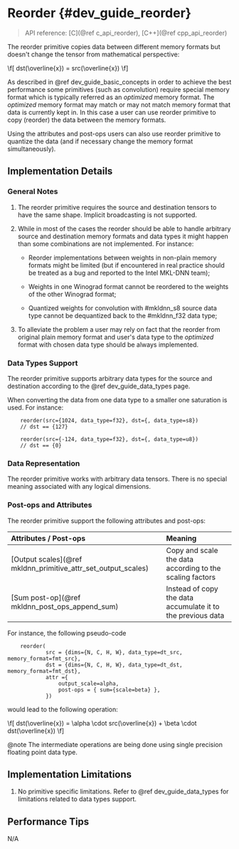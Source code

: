 Reorder {#dev_guide_reorder}
============================

>
> API reference: [C](@ref c_api_reorder), [C++](@ref cpp_api_reorder)
>

The reorder primitive copies data between different memory formats but doesn't
change the tensor from mathematical perspective:

\f[
    dst(\overline{x}) = src(\overline{x})
\f]

As described in @ref dev_guide_basic_concepts in order to achieve the best
performance some primitives (such as convolution) require special memory format
which is typically referred as an *optimized* memory format. The *optimized*
memory format may match or may not match memory format that data is currently
kept in. In this case a user can use reorder primitive to copy (reorder) the
data between the memory formats.

Using the attributes and post-ops users can also use reorder primitive to
quantize the data (and if necessary change the memory format simultaneously).

## Implementation Details

### General Notes

1. The reorder primitive requires the source and destination tensors to have
   the same shape. Implicit broadcasting is not supported.

2. While in most of the cases the reorder should be able to handle arbitrary
   source and destination memory formats and data types it might happen than
   some combinations are not implemented. For instance:

   - Reorder implementations between weights in non-plain memory formats might
     be limited (but if encountered in real practice should be treated as a
     bug and reported to the Intel MKL-DNN team);

   - Weights in one Winograd format cannot be reordered to the weights of the
     other Winograd format;

   - Quantized weights for convolution with #mkldnn_s8 source data type cannot
     be dequantized back to the #mkldnn_f32 data type;

3. To alleviate the problem a user may rely on fact that the reorder from
   original plain memory format and user's data type to the *optimized* format
   with chosen data type should be always implemented.

### Data Types Support

The reorder primitive supports arbitrary data types for the source and
destination according to the @ref dev_guide_data_types page.

When converting the data from one data type to a smaller one
saturation is used. For instance:

~~~
    reorder(src={1024, data_type=f32}, dst={, data_type=s8})
    // dst == {127}

    reorder(src={-124, data_type=f32}, dst={, data_type=u8})
    // dst == {0}
~~~

### Data Representation

The reorder primitive works with arbitrary data tensors. There is no special
meaning associated with any logical dimensions.

### Post-ops and Attributes

The reorder primitive support the following attributes and post-ops:

| Attributes / Post-ops                                         | Meaning
| :--                                                           | :--
| [Output scales](@ref mkldnn_primitive_attr_set_output_scales) | Copy and scale the data according to the scaling factors
| [Sum post-op](@ref mkldnn_post_ops_append_sum)                | Instead of copy the data accumulate it to the previous data

For instance, the following pseudo-code

~~~
    reorder(
            src = {dims={N, C, H, W}, data_type=dt_src, memory_format=fmt_src},
            dst = {dims={N, C, H, W}, data_type=dt_dst, memory_format=fmt_dst},
            attr ={
                output_scale=alpha,
                post-ops = { sum={scale=beta} },
            })
~~~

would lead to the following operation:

\f[
    dst(\overline{x}) =
            \alpha \cdot src(\overline{x}) +
            \beta  \cdot dst(\overline{x})
\f]

@note The intermediate operations are being done using single precision
floating point data type.


## Implementation Limitations

1. No primitive specific limitations. Refer to @ref dev_guide_data_types for
   limitations related to data types support.


## Performance Tips

N/A

